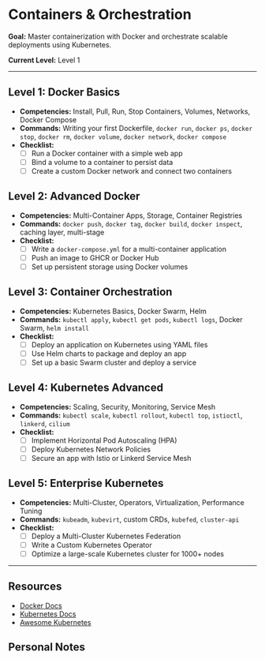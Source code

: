 # Containers & Orchestration

**Goal:** Master containerization with Docker and orchestrate scalable deployments using Kubernetes.

**Current Level:** Level 1

---

## Level 1: Docker Basics
- **Competencies:** Install, Pull, Run, Stop Containers, Volumes, Networks, Docker Compose
- **Commands:** Writing your first Dockerfile, `docker run`, `docker ps`, `docker stop`, `docker rm`, `docker volume`, `docker network`, `docker compose`
- **Checklist:**
  - [ ] Run a Docker container with a simple web app
  - [ ] Bind a volume to a container to persist data
  - [ ] Create a custom Docker network and connect two containers

## Level 2: Advanced Docker
- **Competencies:** Multi-Container Apps, Storage, Container Registries
- **Commands:** `docker push`, `docker tag`, `docker build`, `docker inspect`, caching layer, multi-stage
- **Checklist:**
  - [ ] Write a `docker-compose.yml` for a multi-container application
  - [ ] Push an image to GHCR or Docker Hub
  - [ ] Set up persistent storage using Docker volumes

## Level 3: Container Orchestration
- **Competencies:** Kubernetes Basics, Docker Swarm, Helm
- **Commands:** `kubectl apply`, `kubectl get pods`, `kubectl logs`, Docker Swarm, `helm install`
- **Checklist:**
  - [ ] Deploy an application on Kubernetes using YAML files
  - [ ] Use Helm charts to package and deploy an app
  - [ ] Set up a basic Swarm cluster and deploy a service

## Level 4: Kubernetes Advanced
- **Competencies:** Scaling, Security, Monitoring, Service Mesh
- **Commands:** `kubectl scale`, `kubectl rollout`, `kubectl top`, `istioctl`, `linkerd`, `cilium`
- **Checklist:**
  - [ ] Implement Horizontal Pod Autoscaling (HPA)
  - [ ] Deploy Kubernetes Network Policies
  - [ ] Secure an app with Istio or Linkerd Service Mesh

## Level 5: Enterprise Kubernetes
- **Competencies:** Multi-Cluster, Operators, Virtualization, Performance Tuning
- **Commands:** `kubeadm`, `kubevirt`, custom CRDs, `kubefed`, `cluster-api`
- **Checklist:**
  - [ ] Deploy a Multi-Cluster Kubernetes Federation
  - [ ] Write a Custom Kubernetes Operator
  - [ ] Optimize a large-scale Kubernetes cluster for 1000+ nodes

---

## Resources
- [Docker Docs](https://docs.docker.com/)
- [Kubernetes Docs](https://kubernetes.io/docs/)
- [Awesome Kubernetes](https://github.com/ramitsurana/awesome-kubernetes)

## Personal Notes
